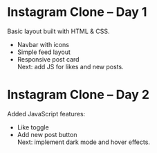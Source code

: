 # Instagram Clone – Day 1  
Basic layout built with HTML & CSS.  
- Navbar with icons  
- Simple feed layout  
- Responsive post card  
Next: add JS for likes and new posts.
# Instagram Clone – Day 2  
Added JavaScript features:  
- Like toggle  
- Add new post button  
Next: implement dark mode and hover effects.

